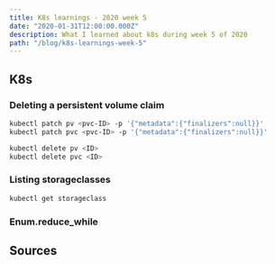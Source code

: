 ```yaml
---
title: K8s learnings - 2020 week 5
date: "2020-01-31T12:00:00.000Z"
description: What I learned about k8s during week 5 of 2020
path: "/blog/k8s-learnings-week-5"
---
```


## K8s

### Deleting a persistent volume claim

```bash
kubectl patch pv <pvc-ID> -p '{"metadata":{"finalizers":null}}'
kubectl patch pvc <pvc-ID> -p '{"metadata":{"finalizers":null}}'

kubectl delete pv <ID>
kubectl delete pvc <ID>
```

### Listing storageclasses

```bash
kubectl get storageclass
```

### Enum.reduce_while

## Sources

[delete-pvc]: https://www.digitalocean.com/community/questions/unable-to-delete-pvc-volume
[nfs]: https://medium.com/@Sushil_Kumar/readwritemany-persistent-volumes-in-google-kubernetes-engine-a0b93e203180
